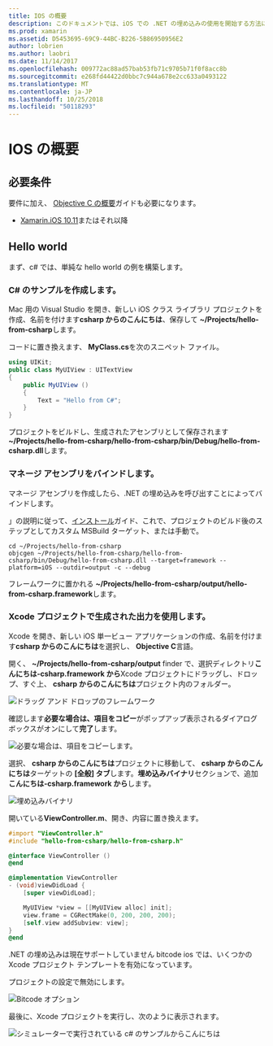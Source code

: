 ```yaml
---
title: IOS の概要
description: このドキュメントでは、iOS での .NET の埋め込みの使用を開始する方法について説明します。 要件について説明し、マネージ アセンブリをバインドし、Xcode プロジェクトの出力を使用する方法を示すサンプル アプリを表示します。
ms.prod: xamarin
ms.assetid: D5453695-69C9-44BC-B226-5B86950956E2
author: lobrien
ms.author: laobri
ms.date: 11/14/2017
ms.openlocfilehash: 009772ac88ad57bab53fb71c9705b71f0f8acc8b
ms.sourcegitcommit: e268fd44422d0bbc7c944a678e2cc633a0493122
ms.translationtype: MT
ms.contentlocale: ja-JP
ms.lasthandoff: 10/25/2018
ms.locfileid: "50118293"
---
```

# <a name="getting-started-with-ios"></a>IOS の概要

## <a name="requirements"></a>必要条件

要件に加え、 [Objective C の概要](~/tools/dotnet-embedding/get-started/objective-c/index.md)ガイドも必要になります。

* [Xamarin.iOS 10.11](https://visualstudio.microsoft.com/xamarin/)またはそれ以降

## <a name="hello-world"></a>Hello world

まず、c# では、単純な hello world の例を構築します。

### <a name="create-c-sample"></a>C# のサンプルを作成します。

Mac 用の Visual Studio を開き、新しい iOS クラス ライブラリ プロジェクトを作成、名前を付けます**csharp からのこんにちは**、保存して **~/Projects/hello-from-csharp**します。

コードに置き換えます、 **MyClass.cs**を次のスニペット ファイル。

```csharp
using UIKit;
public class MyUIView : UITextView
{
    public MyUIView ()
    {
        Text = "Hello from C#";
    }
}
```

プロジェクトをビルドし、生成されたアセンブリとして保存されます **~/Projects/hello-from-csharp/hello-from-csharp/bin/Debug/hello-from-csharp.dll**します。

### <a name="bind-the-managed-assembly"></a>マネージ アセンブリをバインドします。

マネージ アセンブリを作成したら、.NET の埋め込みを呼び出すことによってバインドします。

」の説明に従って、[インストール](~/tools/dotnet-embedding/get-started/install/install.md)ガイド、これで、プロジェクトのビルド後のステップとしてカスタム MSBuild ターゲット、または手動で。

```shell
cd ~/Projects/hello-from-csharp
objcgen ~/Projects/hello-from-csharp/hello-from-csharp/bin/Debug/hello-from-csharp.dll --target=framework --platform=iOS --outdir=output -c --debug
```

フレームワークに置かれる **~/Projects/hello-from-csharp/output/hello-from-csharp.framework**します。

### <a name="use-the-generated-output-in-an-xcode-project"></a>Xcode プロジェクトで生成された出力を使用します。

Xcode を開き、新しい iOS 単一ビュー アプリケーションの作成、名前を付けます**csharp からのこんにちは**を選択し、 **Objective C**言語。

開く、 **~/Projects/hello-from-csharp/output** finder で、選択ディレクトリ**こんにちは-csharp.framework から**Xcode プロジェクトにドラッグし、ドロップ、すぐ上、 **csharp からのこんにちは**プロジェクト内のフォルダー。

![ドラッグ アンド ドロップのフレームワーク](ios-images/hello-from-csharp-ios-drag-drop-framework.png)

確認します**必要な場合は、項目をコピー**がポップアップ表示されるダイアログ ボックスがオンにして**完了**します。

![必要な場合は、項目をコピーします。](ios-images/hello-from-csharp-ios-copy-items-if-needed.png)

選択、 **csharp からのこんにちは**プロジェクトに移動して、 **csharp からのこんにちは**ターゲットの **[全般] タブ**します。**埋め込みバイナリ**セクションで、追加**こんにちは-csharp.framework から**します。

![埋め込みバイナリ](ios-images/hello-from-csharp-ios-embedded-binaries.png)

開いている**ViewController.m**、開き、内容に置き換えます。

```objective-c
#import "ViewController.h"
#include "hello-from-csharp/hello-from-csharp.h"

@interface ViewController ()
@end

@implementation ViewController
- (void)viewDidLoad {
    [super viewDidLoad];

    MyUIView *view = [[MyUIView alloc] init];
    view.frame = CGRectMake(0, 200, 200, 200);
    [self.view addSubview: view];
}
@end
```

.NET の埋め込みは現在サポートしていません bitcode ios では、いくつかの Xcode プロジェクト テンプレートを有効になっています。 

プロジェクトの設定で無効にします。

![Bitcode オプション](../../images/ios-bitcode-option.png)

最後に、Xcode プロジェクトを実行し、次のように表示されます。

![シミュレーターで実行されている c# のサンプルからこんにちは](ios-images/hello-from-csharp-ios.png)
